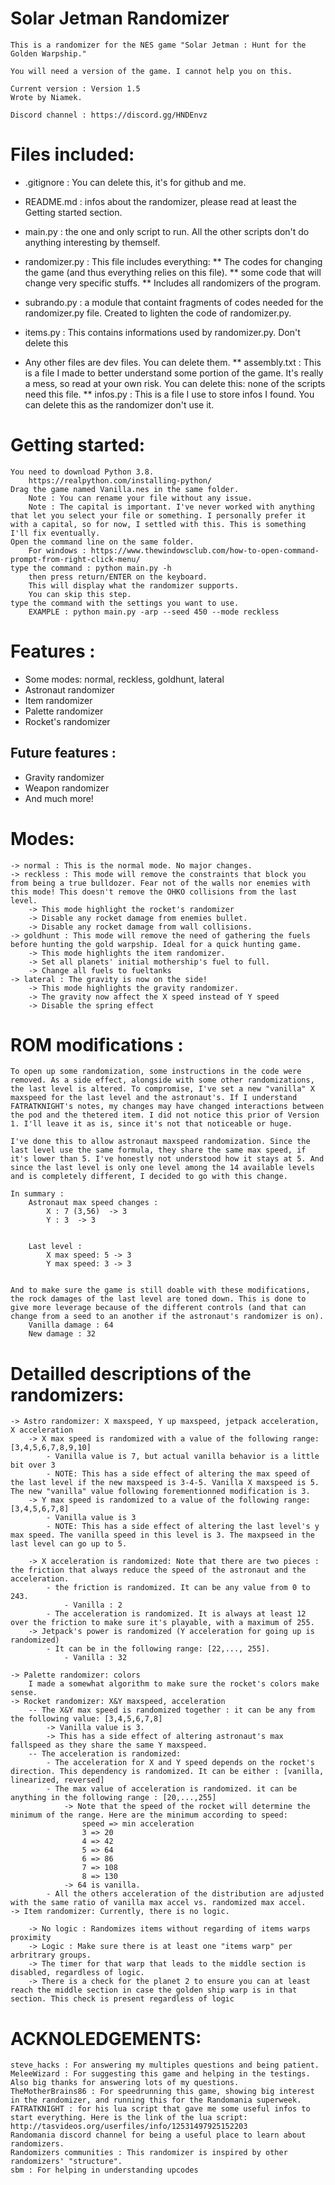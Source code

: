 # Solar Jetman Randomizer
    This is a randomizer for the NES game "Solar Jetman : Hunt for the Golden Warpship."

    You will need a version of the game. I cannot help you on this.

    Current version : Version 1.5
    Wrote by Niamek.

    Discord channel : https://discord.gg/HNDEnvz


# Files included:
* .gitignore : You can delete this, it's for github and me.
* README.md : infos about the randomizer, please read at least the Getting started section.
* main.py : the one and only script to run. All the other scripts don't do anything interesting by themself.
* randomizer.py : This file includes everything:
** The codes for changing the game (and thus everything relies on this file).
** some code that will change very specific stuffs. 
** Includes all randomizers of the program.
* subrando.py : a module that containt fragments of codes needed for the randomizer.py file. Created to lighten the code of randomizer.py.
* items.py : This contains informations used by randomizer.py. Don't delete this

* Any other files are dev files. You can delete them.
** assembly.txt : This is a file I made to better understand some portion of the game. It's really a mess, so read at your own risk. You can delete this: none of the scripts need this file.
** infos.py : This is a file I use to store infos I found. You can delete this as the randomizer don't use it.

# Getting started:
    You need to download Python 3.8.
        https://realpython.com/installing-python/
    Drag the game named Vanilla.nes in the same folder.
        Note : You can rename your file without any issue.
        Note : The capital is important. I've never worked with anything that let you select your file or something. I personally prefer it with a capital, so for now, I settled with this. This is something I'll fix eventually.
    Open the command line on the same folder.
        For windows : https://www.thewindowsclub.com/how-to-open-command-prompt-from-right-click-menu/
    type the command : python main.py -h
        then press return/ENTER on the keyboard.
        This will display what the randomizer supports.
        You can skip this step.
    type the command with the settings you want to use.
        EXAMPLE : python main.py -arp --seed 450 --mode reckless

# Features :
* Some modes: normal, reckless, goldhunt, lateral
* Astronaut randomizer
* Item randomizer
* Palette randomizer
* Rocket's randomizer

## Future features :
* Gravity randomizer
* Weapon randomizer
* And much more!

# Modes:
    -> normal : This is the normal mode. No major changes.
    -> reckless : This mode will remove the constraints that block you from being a true bulldozer. Fear not of the walls nor enemies with this mode! This doesn't remove the OHKO collisions from the last level.
        -> This mode highlight the rocket's randomizer
        -> Disable any rocket damage from enemies bullet.
        -> Disable any rocket damage from wall collisions.
    -> goldhunt : This mode will remove the need of gathering the fuels before hunting the gold warpship. Ideal for a quick hunting game.
        -> This mode highlights the item randomizer.
        -> Set all planets' initial mothership's fuel to full.
        -> Change all fuels to fueltanks
    -> lateral : The gravity is now on the side!
        -> This mode highlights the gravity randomizer.
        -> The gravity now affect the X speed instead of Y speed
        -> Disable the spring effect

# ROM modifications :
    To open up some randomization, some instructions in the code were removed. As a side effect, alongside with some other randomizations, the last level is altered. To compromise, I've set a new "vanilla" X maxspeed for the last level and the astronaut's. If I understand FATRATKNIGHT's notes, my changes may have changed interactions between the pod and the thetered item. I did not notice this prior of Version 1. I'll leave it as is, since it's not that noticeable or huge.

    I've done this to allow astronaut maxspeed randomization. Since the last level use the same formula, they share the same max speed, if it's lower than 5. I've honestly not understood how it stays at 5. And since the last level is only one level among the 14 available levels and is completely different, I decided to go with this change.

    In summary :
        Astronaut max speed changes :
            X : 7 (3,56)  -> 3
            Y : 3  -> 3


        Last level :
            X max speed: 5 -> 3
            Y max speed: 3 -> 3


    And to make sure the game is still doable with these modifications, the rock damages of the last level are toned down. This is done to give more leverage because of the different controls (and that can change from a seed to an another if the astronaut's randomizer is on).
        Vanilla damage : 64
        New damage : 32

# Detailled descriptions of the randomizers:
    -> Astro randomizer: X maxspeed, Y up maxspeed, jetpack acceleration, X acceleration
        -> X max speed is randomized with a value of the following range: [3,4,5,6,7,8,9,10]
            - Vanilla value is 7, but actual vanilla behavior is a little bit over 3
            - NOTE: This has a side effect of altering the max speed of the last level if the new maxspeed is 3-4-5. Vanilla X maxspeed is 5. The new "vanilla" value following forementionned modification is 3.
        -> Y max speed is randomized to a value of the following range: [3,4,5,6,7,8]
            - Vanilla value is 3
            - NOTE: This has a side effect of altering the last level's y max speed. The vanilla speed in this level is 3. The maxpseed in the last level can go up to 5.

        -> X acceleration is randomized: Note that there are two pieces : the friction that always reduce the speed of the astronaut and the acceleration.
            - the friction is randomized. It can be any value from 0 to 243.
                - Vanilla : 2
            - The acceleration is randomized. It is always at least 12 over the friction to make sure it's playable, with a maximum of 255.
        -> Jetpack's power is randomized (Y acceleration for going up is randomized)
            - It can be in the following range: [22,..., 255].
                - Vanilla : 32

    -> Palette randomizer: colors
        I made a somewhat algorithm to make sure the rocket's colors make sense.
    -> Rocket randomizer: X&Y maxspeed, acceleration
        -- The X&Y max speed is randomized together : it can be any from the following value: [3,4,5,6,7,8]
            -> Vanilla value is 3.
            -> This has a side effect of altering astronaut's max fallspeed as they share the same Y maxspeed.
        -- The acceleration is randomized:
            - The acceleration for X and Y speed depends on the rocket's direction. This dependency is randomized. It can be either : [vanilla, linearized, reversed]
            - The max value of acceleration is randomized. it can be anything in the following range : [20,...,255]
                -> Note that the speed of the rocket will determine the minimum of the range. Here are the minimum according to speed:
                    speed => min acceleration
                    3 => 20
                    4 => 42
                    5 => 64
                    6 => 86
                    7 => 108
                    8 => 130
                -> 64 is vanilla.
            - All the others acceleration of the distribution are adjusted with the same ratio of vanilla max accel vs. randomized max accel.
    -> Item randomizer: Currently, there is no logic.

        -> No logic : Randomizes items without regarding of items warps proximity
        -> Logic : Make sure there is at least one "items warp" per arbritrary groups.
        -> The timer for that warp that leads to the middle section is disabled, regardless of logic.
        -> There is a check for the planet 2 to ensure you can at least reach the middle section in case the golden ship warp is in that section. This check is present regardless of logic


# ACKNOLEDGEMENTS:
    steve_hacks : For answering my multiples questions and being patient.
    MeleeWizard : For suggesting this game and helping in the testings. Also big thanks for answering lots of my questions.
    TheMotherBrains86 : For speedrunning this game, showing big interest in the randomizer, and running this for the Randomania superweek.
    FATRATKNIGHT : for his lua script that gave me some useful infos to start everything. Here is the link of the lua script: http://tasvideos.org/userfiles/info/12531497925152203
    Randomania discord channel for being a useful place to learn about randomizers.
    Randomizers communities : This randomizer is inspired by other randomizers' "structure".
    sbm : For helping in understanding upcodes